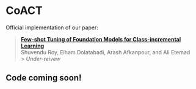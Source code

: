 # CoACT

Official implementation of our paper:

> [**Few-shot Tuning of Foundation Models for Class-incremental Learning**](https://arxiv.org/abs/) <br>
> Shuvendu Roy, Elham Dolatabadi, Arash Afkanpour, and Ali Etemad <br> > _Under-reivew_


## Code coming soon!
